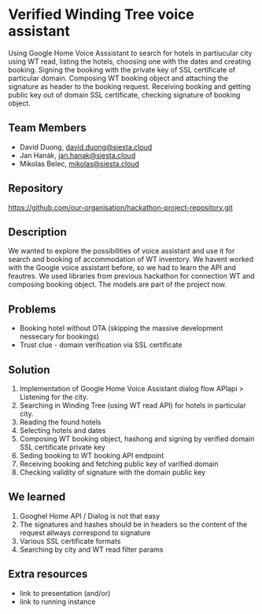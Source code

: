 # Verified Winding Tree voice assistant

Using Google Home Voice Asssistant to search for hotels in partiucular city using WT read, listing the hotels, choosing one with the dates and creating booking. 
Signing the booking with the private key of SSL certificate of particular domain. Composing WT booking object and attaching the signature as header to the booking request. 
Receiving booking and getting public key out of domain SSL certificate, checking signature of booking object.

## Team Members

* David Duong, david.duong@siesta.cloud
* Jan Hanák, jan.hanak@siesta.cloud
* Mikolas Belec, mikolas@siesta.cloud

## Repository

https://github.com/our-organisation/hackathon-project-repository.git

## Description

We wanted to explore the possibilities of voice assistant and use it for search and booking of accommodation of WT inventory. 
We havent worked with the Google voice assistant before, so we had to learn the API and feautres. 
We used libraries from previous hackathon for connection WT and composing booking object. The models are part of the project now.

## Problems

- Booking hotel without OTA (skipping the massive development nessecary for bookings)
- Trust clue - domain verification via SSL certificate

## Solution

1) Implementation of Google Home Voice Assistant dialog flow APIapi > Listening for the city.
2) Searching in Winding Tree (using WT read API) for hotels in particular city.
3) Reading the found hotels
4) Selecting hotels and dates
5) Composing WT booking object, hashong and signing by verified domain SSL certificate private key 
6) Seding booking to WT booking API endpoint
7) Receiving booking and fetching public key of varified domain
8) Checking validity of signature with the domain public key

## We learned

1) Googhel Home API / Dialog is not that easy
2) The signatures and hashes should be in headers so the content of the request allways correspond to signature
3) Various SSL certificate formats
4) Searching by city and WT read filter params

## Extra resources

* link to presentation (and/or)
* link to running instance
